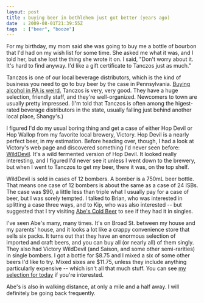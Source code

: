 ```yaml
---
layout: post
title : buying beer in bethlehem just got better (years ago)
date  : 2009-08-01T21:39:55Z
tags  : ["beer", "booze"]
---
```

For my birthday, my mom said she was going to buy me a bottle of bourbon that
I'd had on my wish list for some time.  She asked me what it was, and I told
her, but she lost the thing she wrote it on.  I said, "Don't worry about it.
It's hard to find anyway.  I'd like a gift certificate to Tanczos just as
much."

Tanczos is one of our local beverage distributors, which is the kind of
business you need to go to buy beer by the case in Pennsylvania.  [Buying
alcohol in PA is weird.](http://rjbs.manxome.org/rubric/entry/1500)  Tanczos is
very, very good.  They have a huge selection, friendly staff, and they're
well-organized.  Newcomers to town are usually pretty impressed.  (I'm told
that Tanczos is often among the higest-rated beverage distributors in the
state, usually falling just behind another local place, Shangy's.)

I figured I'd do my usual boring thing and get a case of either Hop Devil or
Hop Wallop from my favorite local brewery, Victory.  Hop Devil is a nearly
perfect beer, in my estimation.  Before heading over, though, I had a look at
Victory's web page and discovered something I'd never seen before:
[WildDevil](http://www.victorybeer.com/wild_devil.aspx).  It's a wild fermented
version of Hop Devil.  It looked really interesting, and I figured I'd never
see it unless I went down to the brewery, but when I went to Tanczos to get my
beer, there it was, on the top shelf.

WildDevil is sold in cases of 12 bombers.  A bomber is a 750mL beer bottle.
That means one case of 12 bombers is about the same as a case of 24 ISBs.  The
case was $90, a little less than triple what I usually pay for a case of beer,
but I was sorely tempted.  I talked to Brian, who was interested in splitting a
case three ways, and to Kip, who was also interested -- but suggested that I
try visiting [Abe's Cold Beer](http://abescoldbeer.com/) to see if they had it
in singles.

I've seen Abe's many, many times.  It's on Broad St. between my house and my
parents' house, and it looks a lot like a crappy convenience store that sells
six packs.  It turns out that they have an enormous selection of imported and
craft beers, and you can buy all (or nearly all) of them singly.  They also had
Victory WildDevil (and Saison, and some other semi-rarities) in single bombers.
I got a bottle for $8.75 and I mixed a six of some other beers I'd like to try.
Mixed sixes are $11.75, unless they include anything particularly expensive --
which isn't all that much stuff.  You can see [my selection for
today](http://www.flickr.com/photos/rjbs/3778431117/) if you're interested.

Abe's is also in walking distance, at only a mile and a half away.  I will
definitely be going back frequently.

